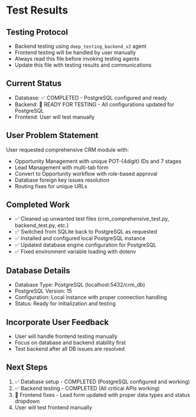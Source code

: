 # Test Results

## Testing Protocol
- Backend testing using `deep_testing_backend_v2` agent
- Frontend testing will be handled by user manually
- Always read this file before invoking testing agents
- Update this file with testing results and communications

## Current Status
- Database: ✅ COMPLETED - PostgreSQL configured and ready
- Backend: 🔄 READY FOR TESTING - All configurations updated for PostgreSQL
- Frontend: User will test manually

## User Problem Statement
User requested comprehensive CRM module with:
- Opportunity Management with unique POT-{4digit} IDs and 7 stages
- Lead Management with multi-tab form
- Convert to Opportunity workflow with role-based approval
- Database foreign key issues resolution
- Routing fixes for unique URLs

## Completed Work
- ✅ Cleaned up unwanted test files (crm_comprehensive_test.py, backend_test.py, etc.)
- ✅ Switched from SQLite back to PostgreSQL as requested
- ✅ Installed and configured local PostgreSQL instance
- ✅ Updated database engine configuration for PostgreSQL
- ✅ Fixed environment variable loading with dotenv

## Database Details
- Database Type: PostgreSQL (localhost:5432/crm_db)
- PostgreSQL Version: 15
- Configuration: Local instance with proper connection handling
- Status: Ready for initialization and testing

## Incorporate User Feedback
- User will handle frontend testing manually
- Focus on database and backend stability first
- Test backend after all DB issues are resolved

## Next Steps
1. ✅ Database setup - COMPLETED (PostgreSQL configured and working)
2. ✅ Backend testing - COMPLETED (All critical APIs working)
3. 🔄 Frontend fixes - Lead form updated with proper data types and status dropdown
4. User will test frontend manually